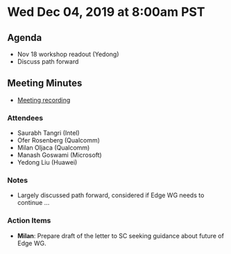 <!--- SPDX-License-Identifier: Apache-2.0 -->

# Wed Dec 04, 2019 at 8:00am PST

## Agenda
* Nov 18 workshop readout (Yedong)
* Discuss path forward

## Meeting Minutes
* [Meeting recording](https://youtu.be/a_2xBHU1RgQ)

### Attendees
* Saurabh Tangri (Intel)
* Ofer Rosenberg (Qualcomm)
* Milan Oljaca (Qualcomm)
* Manash Goswami (Microsoft)
* Yedong Liu (Huawei)

### Notes
* Largely discussed path forward, considered if Edge WG needs to continue ...

### Action Items
* **Milan**: Prepare draft of the letter to SC seeking guidance about future of Edge WG.

